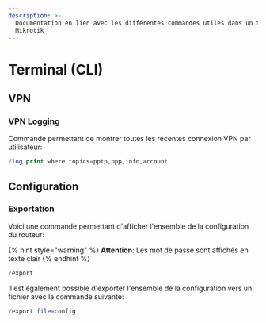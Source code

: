 ```yaml
---
description: >-
  Documentation en lien avec les différentes commandes utiles dans un terminal
  Mikrotik
---
```


# Terminal (CLI)

## VPN

### VPN Logging

Commande permettant de montrer toutes les récentes connexion VPN par utilisateur:

```php
/log print where topics=pptp,ppp,info,account
```

## Configuration

### Exportation

Voici une commande permettant d'afficher l'ensemble de la configuration du routeur:

{% hint style="warning" %}
**Attention**: Les mot de passe sont affichés en texte clair
{% endhint %}

```php
/export
```

Il est également possible d'exporter l'ensemble de la configuration vers un fichier avec la commande suivante:

```php
/export file=config
```
